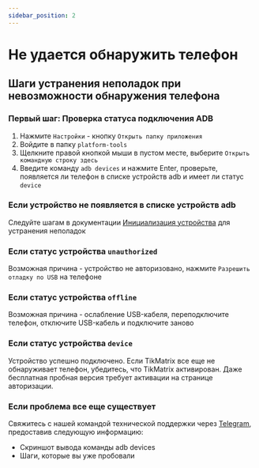 ```yaml
---
sidebar_position: 2
---
```


# Не удается обнаружить телефон

## Шаги устранения неполадок при невозможности обнаружения телефона

### Первый шаг: Проверка статуса подключения ADB

1. Нажмите `Настройки` - кнопку `Открыть папку приложения`
2. Войдите в папку `platform-tools`
3. Щелкните правой кнопкой мыши в пустом месте, выберите `Открыть командную строку здесь`
4. Введите команду `adb devices` и нажмите Enter, проверьте, появляется ли телефон в списке устройств adb и имеет ли статус `device`

### Если устройство не появляется в списке устройств adb

Следуйте шагам в документации [Инициализация устройства](../tutorial-basics/2.init-device.md) для устранения неполадок

### Если статус устройства `unauthorized`

Возможная причина - устройство не авторизовано, нажмите `Разрешить отладку по USB` на телефоне

### Если статус устройства `offline`

Возможная причина - ослабление USB-кабеля, переподключите телефон, отключите USB-кабель и подключите заново

### Если статус устройства `device`

Устройство успешно подключено. Если TikMatrix все еще не обнаруживает телефон, убедитесь, что TikMatrix активирован. Даже бесплатная пробная версия требует активации на странице авторизации.

### Если проблема все еще существует

Свяжитесь с нашей командой технической поддержки через [Telegram](https://t.me/tikmatrix_support), предоставив следующую информацию:

- Скриншот вывода команды adb devices
- Шаги, которые вы уже пробовали
